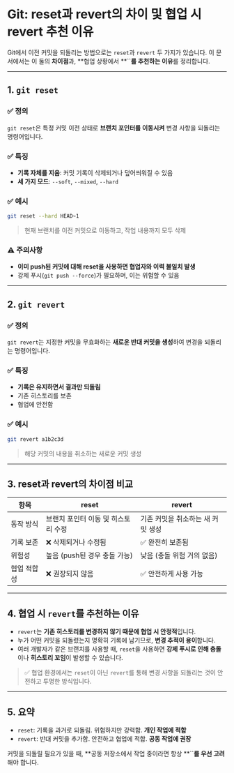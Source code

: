 # Git: reset과 revert의 차이 및 협업 시 revert 추천 이유

Git에서 이전 커밋을 되돌리는 방법으로는 `reset`과 `revert` 두 가지가 있습니다. 이 문서에서는 이 둘의 **차이점**과, **협업 상황에서 **``**를 추천하는 이유**를 정리합니다.

---

## 1. `git reset`

### ✅ 정의

`git reset`은 특정 커밋 이전 상태로 **브랜치 포인터를 이동시켜** 변경 사항을 되돌리는 명령어입니다.

### ✅ 특징

- **기록 자체를 지움**: 커밋 기록이 삭제되거나 덮어씌워질 수 있음
- **세 가지 모드**: `--soft`, `--mixed`, `--hard`

### ✅ 예시

```bash
git reset --hard HEAD~1
```

> 현재 브랜치를 이전 커밋으로 이동하고, 작업 내용까지 모두 삭제

### ⚠️ 주의사항

- **이미 push된 커밋에 대해 reset을 사용하면 협업자와 이력 불일치 발생**
- 강제 푸시(`git push --force`)가 필요하며, 이는 위험할 수 있음

---

## 2. `git revert`

### ✅ 정의

`git revert`는 지정한 커밋을 무효화하는 **새로운 반대 커밋을 생성**하여 변경을 되돌리는 명령어입니다.

### ✅ 특징

- **기록은 유지하면서 결과만 되돌림**
- 기존 히스토리를 보존
- 협업에 안전함

### ✅ 예시

```bash
git revert a1b2c3d
```

> 해당 커밋의 내용을 취소하는 새로운 커밋 생성

---

## 3. reset과 revert의 차이점 비교

| 항목     | reset                | revert              |
| ------ | -------------------- | ------------------- |
| 동작 방식  | 브랜치 포인터 이동 및 히스토리 수정 | 기존 커밋을 취소하는 새 커밋 생성 |
| 기록 보존  | ❌ 삭제되거나 수정됨          | ✅ 완전히 보존됨           |
| 위험성    | 높음 (push된 경우 충돌 가능)  | 낮음 (충돌 위험 거의 없음)    |
| 협업 적합성 | ❌ 권장되지 않음            | ✅ 안전하게 사용 가능        |

---

## 4. 협업 시 `revert`를 추천하는 이유

- `revert`는 **기존 히스토리를 변경하지 않기 때문에 협업 시 안정적**입니다.
- 누가 어떤 커밋을 되돌렸는지 명확히 기록에 남기므로, **변경 추적이 용이**합니다.
- 여러 개발자가 같은 브랜치를 사용할 때, `reset`을 사용하면 **강제 푸시로 인해 충돌**이나 **히스토리 꼬임**이 발생할 수 있습니다.

> ✅ 협업 환경에서는 `reset`이 아닌 `revert`를 통해 변경 사항을 되돌리는 것이 안전하고 투명한 방식입니다.

---

## 5. 요약

- `reset`: 기록을 과거로 되돌림. 위험하지만 강력함. **개인 작업에 적합**
- `revert`: 반대 커밋을 추가함. 안전하고 협업에 적합. **공동 작업에 권장**

커밋을 되돌릴 필요가 있을 때, **공동 저장소에서 작업 중이라면 항상 **``**를 우선 고려**해야 합니다.

